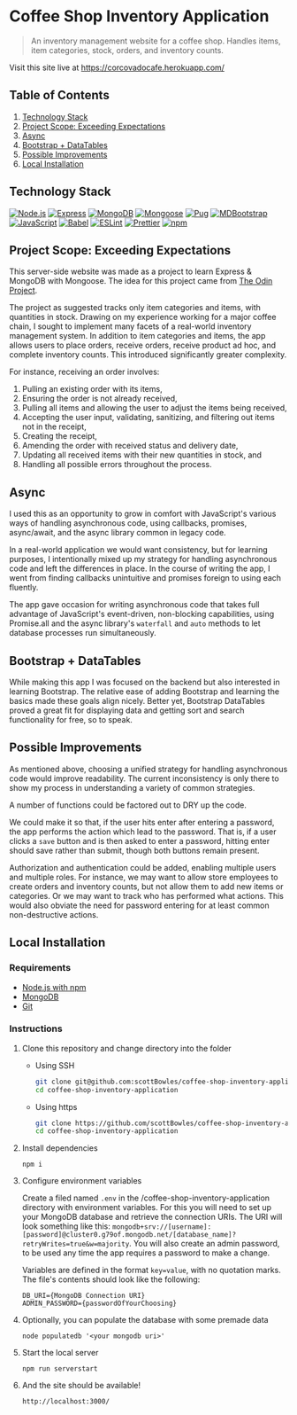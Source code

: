 # Coffee Shop Inventory Application

> An inventory management website for a coffee shop. Handles items, item categories, stock, orders, and inventory counts.

Visit this site live at https://corcovadocafe.herokuapp.com/

## Table of Contents

1. [Technology Stack](#techology-stack)
1. [Project Scope: Exceeding Expectations](#project-scope)
1. [Async](#async)
1. [Bootstrap + DataTables](#bootstrap)
1. [Possible Improvements](#possible-improvements)
1. [Local Installation](#local-installation)

## Technology Stack

[![Node.js](https://img.shields.io/badge/-Node.js-339933?logo=node.js&logoColor=fff)](https://nodejs.org/)
[![Express](https://img.shields.io/badge/-Express-000000?logo=express)](https://expressjs.com/)
[![MongoDB](https://img.shields.io/badge/-MongoDB-153814?logo=mongodb)](https://www.mongodb.org/)
[![Mongoose](https://img.shields.io/static/v1?label=m&message=Mongoose&color=880000&labelColor=eee)](https://mongoosejs.com/)
[![Pug](https://img.shields.io/badge/-Pug-A86454?logo=pug&logoColor=421b11)](https://pugjs.org/)
[![MDBootstrap](https://img.shields.io/badge/-MDBootstrap-7952B3?logo=bootstrap&logoColor=fff)](https://mdbootstrap.com/)
[![JavaScript](https://img.shields.io/badge/-JavaScript-F7DF1E?logo=javascript&logoColor=000)](https://developer.mozilla.org/en-US/docs/Web/JavaScript)
[![Babel](https://img.shields.io/badge/-Babel-030301?logo=babel)](https://babeljs.io/)
[![ESLint](https://img.shields.io/badge/-ESLint-4B32C3?logo=eslint)](https://eslint.org/)
[![Prettier](https://img.shields.io/badge/-Prettier-24292e?logo=prettier)](https://prettier.io/)
[![npm](https://img.shields.io/badge/-npm-CB3837?logo=npm)](https://www.npmjs.com/)

## Project Scope: Exceeding Expectations

This server-side website was made as a project to learn Express & MongoDB with Mongoose. The idea for this project came from [The Odin Project](https://www.theodinproject.com/courses/nodejs/lessons/inventory-application).

The project as suggested tracks only item categories and items, with quantities in stock. Drawing on my experience working for a major coffee chain, I sought to implement many facets of a real-world inventory management system. In addition to item categories and items, the app allows users to place orders, receive orders, receive product ad hoc, and complete inventory counts. This introduced significantly greater complexity.

For instance, receiving an order involves:

1. Pulling an existing order with its items,
1. Ensuring the order is not already received,
1. Pulling all items and allowing the user to adjust the items being received,
1. Accepting the user input, validating, sanitizing, and filtering out items not in the receipt,
1. Creating the receipt,
1. Amending the order with received status and delivery date,
1. Updating all received items with their new quantities in stock, and
1. Handling all possible errors throughout the process.

## Async

I used this as an opportunity to grow in comfort with JavaScript's various ways of handling asynchronous code, using callbacks, promises, async/await, and the async library common in legacy code.

In a real-world application we would want consistency, but for learning purposes, I intentionally mixed up my strategy for handling asynchronous code and left the differences in place. In the course of writing the app, I went from finding callbacks unintuitive and promises foreign to using each fluently.

The app gave occasion for writing asynchronous code that takes full advantage of JavaScript's event-driven, non-blocking capabilities, using Promise.all and the async library's `waterfall` and `auto` methods to let database processes run simultaneously.

## Bootstrap + DataTables

While making this app I was focused on the backend but also interested in learning Bootstrap. The relative ease of adding Bootstrap and learning the basics made these goals align nicely. Better yet, Bootstrap DataTables proved a great fit for displaying data and getting sort and search functionality for free, so to speak.

## Possible Improvements

As mentioned above, choosing a unified strategy for handling asynchronous code would improve readability. The current inconsistency is only there to show my process in understanding a variety of common strategies.

A number of functions could be factored out to DRY up the code.

We could make it so that, if the user hits enter after entering a password, the app performs the action which lead to the password. That is, if a user clicks a `save` button and is then asked to enter a password, hitting enter should save rather than submit, though both buttons remain present.

Authorization and authentication could be added, enabling multiple users and multiple roles. For instance, we may want to allow store employees to create orders and inventory counts, but not allow them to add new items or categories. Or we may want to track who has performed what actions. This would also obviate the need for password entering for at least common non-destructive actions.

## Local Installation

### Requirements

- [Node.js with npm](https://nodejs.org/en/)
- [MongoDB](https://www.mongodb.com/cloud/atlas)
- [Git](https://git-scm.com/)

### Instructions

1. Clone this repository and change directory into the folder

   - Using SSH

     ```bash
     git clone git@github.com:scottBowles/coffee-shop-inventory-application.git
     cd coffee-shop-inventory-application
     ```

   - Using https

     ```bash
     git clone https://github.com/scottBowles/coffee-shop-inventory-application.git
     cd coffee-shop-inventory-application
     ```

1. Install dependencies

   `npm i`

1. Configure environment variables

   Create a filed named `.env` in the /coffee-shop-inventory-application directory with environment variables. For this you will need to set up your MongoDB database and retrieve the connection URIs. The URI will look something like this: `mongodb+srv://[username]:[password]@cluster0.g79of.mongodb.net/[database_name]?retryWrites=true&w=majority`. You will also create an admin password, to be used any time the app requires a password to make a change.

   Variables are defined in the format `key=value`, with no quotation marks. The file's contents should look like the following:

   ```
   DB_URI={MongoDB Connection URI}
   ADMIN_PASSWORD={passwordOfYourChoosing}
   ```

1. Optionally, you can populate the database with some premade data

   `node populatedb '<your mongodb uri>'`

1. Start the local server

   `npm run serverstart`

1. And the site should be available!

   `http://localhost:3000/`
